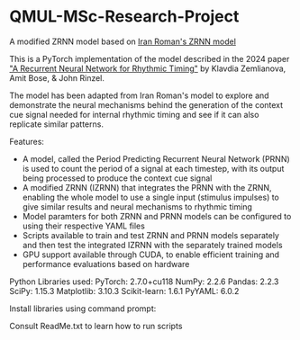 # QMUL-MSc-Research-Project
A modified ZRNN model based on [Iran Roman's ZRNN model](https://github.com/iranroman/ZemlianovaRNN)

This is a PyTorch implementation of the model described in the 2024 paper ["A Recurrent Neural Network for Rhythmic Timing"](https://www.biorxiv.org/content/10.1101/2024.05.24.595797v1.abstract) by Klavdia Zemlianova, Amit Bose, & John Rinzel. 

The model has been adapted from Iran Roman's model to explore and demonstrate the neural mechanisms behind the generation of the context cue signal needed for internal rhythmic timing and see if it can also replicate similar patterns.

Features: 
- A model, called the Period Predicting Recurrent Neural Network (PRNN) is used to count the period of a signal at each timestep, with its output being processed to produce the context cue signal
- A modified ZRNN (IZRNN) that integrates the PRNN with the ZRNN, enabling the whole model to use a single input (stimulus impulses) to give similar results and neural mechanisms to rhythmic timing
- Model paramters for both ZRNN and PRNN models can be configured to using their respective YAML files
- Scripts available to train and test ZRNN and PRNN models separately and then test the integrated IZRNN with the separately trained models
- GPU support available through CUDA, to enable efficient training and performance evaluations based on hardware

Python Libraries used: 
PyTorch: 2.7.0+cu118
NumPy: 2.2.6
Pandas: 2.2.3
SciPy: 1.15.3
Matplotlib: 3.10.3
Scikit-learn: 1.6.1
PyYAML: 6.0.2

Install libraries using command prompt:


Consult ReadMe.txt to learn how to run scripts


